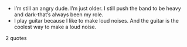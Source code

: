  - I’m still an angry dude. I’m just older. I still push the band to be heavy and dark-that’s always been my role.
 - I play guitar because I like to make loud noises. And the guitar is the coolest way to make a loud noise.

2 quotes